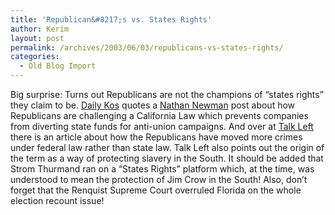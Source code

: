 ```yaml
---
title: 'Republican&#8217;s vs. States Rights'
author: Kerim
layout: post
permalink: /archives/2003/06/03/republicans-vs-states-rights/
categories:
  - Old Blog Import
---
```

Big surprise: Turns out Republicans are not the champions of &#8220;states rights&#8221; they claim to be. <a href="http://www.dailykos.com/archives/002898.html" onclick="_gaq.push(['_trackEvent', 'outbound-article', 'http://www.dailykos.com/archives/002898.html', 'Daily Kos']);" >Daily Kos</a> quotes a <a href="http://www.nathannewman.org/log/archives/000961.shtml" onclick="_gaq.push(['_trackEvent', 'outbound-article', 'http://www.nathannewman.org/log/archives/000961.shtml', 'Nathan Newman']);" >Nathan Newman</a> post about how Republicans are challenging a California Law which prevents companies from diverting state funds for anti-union campaigns. And over at <a href="http://www.talkleft.com/archives/003318.html" onclick="_gaq.push(['_trackEvent', 'outbound-article', 'http://www.talkleft.com/archives/003318.html', 'Talk Left']);" >Talk Left</a> there is an article about how the Republicans have moved more crimes under federal law rather than state law. Talk Left also points out the origin of the term as a way of protecting slavery in the South. It should be added that Strom Thurmand ran on a &#8220;States Rights&#8221; platform which, at the time, was understood to mean the protection of Jim Crow in the South! Also, don&#8217;t forget that the Renquist Supreme Court overruled Florida on the whole election recount issue!

